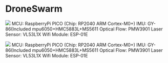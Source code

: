 # DroneSwarm

<img src="https://img.shields.io/badge/FC Spec-00979D"/></a>
MCU:            RaspberryPi PICO  (Chip: RP2040 ARM Cortex-M0+)
IMU:            GY-86(Included mpu6050+HMC5883L+MS5611
Optical Flow:   PMW3901 
Laser Sensor:   VL53L1X
Wifi Module:    ESP-01E

<img src="https://img.shields.io/badge/Drone Spec-00599C"/></a>
MCU:            RaspberryPi PICO  (Chip: RP2040 ARM Cortex-M0+)
IMU:            GY-86(Included mpu6050+HMC5883L+MS5611
Optical Flow:   PMW3901 
Laser Sensor:   VL53L1X
Wifi Module:    ESP-01E
